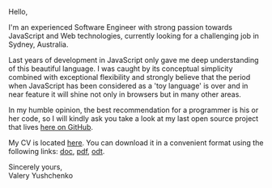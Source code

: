 Hello,

I'm an experienced Software Engineer with strong passion towards JavaScript and Web technologies,
currently looking for a challenging job in Sydney, Australia.

Last years of development in JavaScript only gave me deep understanding of this beautiful language.
I was caught by its conceptual simplicity combined with exceptional flexibility and
strongly believe that the period when JavaScript has been considered as a 'toy language' is over
and in near feature it will shine not only in browsers but in many other areas.

In my humble opinion, the best recommendation for a programmer is his or her code,
so I will kindly ask you take a look at my last open source project that lives [here on GitHub][formEngine.js].

My CV is located [here][cv].
You can download it in a convenient format
using the following links: [doc][cv.doc], [pdf][cv.pdf], [odt][cv.odt].


Sincerely yours, <br />
Valery Yushchenko


[formEngine.js]: https://github.com/yushchenko/formEngine.js "FormEngine.js - an easy way to create complex data driven apps"
[cv.doc]: /files/valery_yushchenko_cv.doc "CV in Microsoft Word format"
[cv.pdf]: /files/valery_yushchenko_cv.pdf "CV in pdf format"
[cv.odt]: /files/valery_yushchenko_cv.odt "CV in Open Office Writer format"
[cv]: /cv "CV in HTML format"
